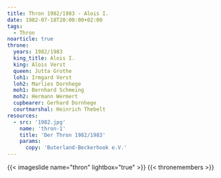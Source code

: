 ```yaml
---
title: Thron 1982/1983 - Alois I.
date: 1982-07-18T20:00:00+02:00
tags:
  - Thron
noarticle: true
throne:
  years: 1982/1983
  king_title: Alois I.
  king: Alois Verst
  queen: Jutta Grothe
  loh1: Irmgard Verst
  loh2: Marlies Dornhege
  moh1: Bernhard Schmeing
  moh2: Hermann Wermert
  cupbearer: Gerhard Dornhege
  courtmarshal: Heinrich Thebelt
resources:
  - src: '1982.jpg'
    name: 'thron-1'
    title: 'Der Thron 1982/1983'
    params:
      copy: 'Buterland-Beckerhook e.V.'
---
```

{{< imageslide name="thron" lightbox="true" >}}
{{< thronemembers >}}

